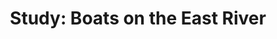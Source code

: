---
id:         Y2014003
title:      "Study: Boats on the East River"
path:       boats
perm:       /interactive/Y2014003
images:
  - ext:    01.jpg
    width:  2400
    height: 1529
tags:
  - interactive
---